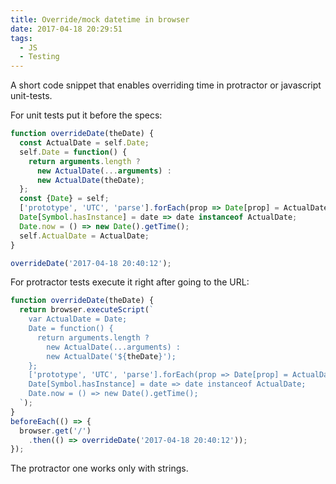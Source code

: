 ```yaml
---
title: Override/mock datetime in browser
date: 2017-04-18 20:29:51
tags:
  - JS
  - Testing
---
```


A short code snippet that enables overriding time in protractor or javascript unit-tests.

<!-- more -->

For unit tests put it before the specs:

``` js
function overrideDate(theDate) {
  const ActualDate = self.Date;
  self.Date = function() {
    return arguments.length ?
      new ActualDate(...arguments) :
      new ActualDate(theDate);
  };
  const {Date} = self;
  ['prototype', 'UTC', 'parse'].forEach(prop => Date[prop] = ActualDate[prop]);
  Date[Symbol.hasInstance] = date => date instanceof ActualDate;
  Date.now = () => new Date().getTime();
  self.ActualDate = ActualDate;
}

overrideDate('2017-04-18 20:40:12');
```

For protractor tests execute it right after going to the URL:

``` js
function overrideDate(theDate) {
  return browser.executeScript(`
    var ActualDate = Date;
    Date = function() {
      return arguments.length ?
        new ActualDate(...arguments) :
        new ActualDate('${theDate}');
    };
    ['prototype', 'UTC', 'parse'].forEach(prop => Date[prop] = ActualDate[prop]);
    Date[Symbol.hasInstance] = date => date instanceof ActualDate;
    Date.now = () => new Date().getTime();
  `);
}
beforeEach(() => {
  browser.get('/')
    .then(() => overrideDate('2017-04-18 20:40:12'));
});
```

The protractor one works only with strings.

